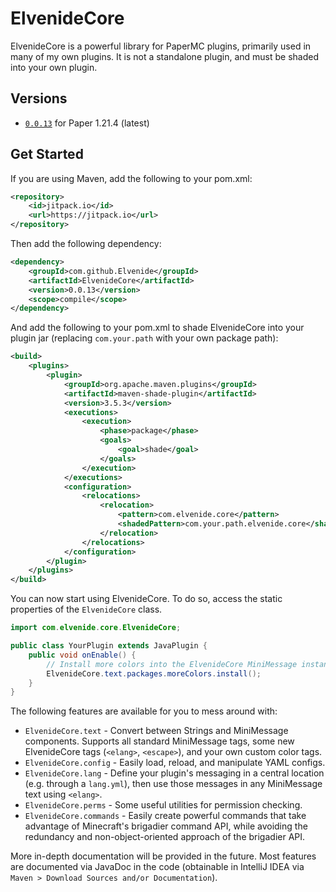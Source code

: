 # ElvenideCore
ElvenideCore is a powerful library for PaperMC plugins, primarily used in many of my own plugins.
It is not a standalone plugin, and must be shaded into your own plugin.

## Versions
- [`0.0.13`](https://github.com/Elvenide/ElvenideCore/releases/tag/0.0.13) for Paper 1.21.4 (latest)

## Get Started

If you are using Maven, add the following to your pom.xml:
```xml
<repository>
    <id>jitpack.io</id>
    <url>https://jitpack.io</url>
</repository>
```

Then add the following dependency:
```xml
<dependency>
    <groupId>com.github.Elvenide</groupId>
    <artifactId>ElvenideCore</artifactId>
    <version>0.0.13</version>
    <scope>compile</scope>
</dependency>
```

And add the following to your pom.xml to shade ElvenideCore into your plugin jar (replacing `com.your.path` with your own package path):
```xml
<build>
    <plugins>
        <plugin>
            <groupId>org.apache.maven.plugins</groupId>
            <artifactId>maven-shade-plugin</artifactId>
            <version>3.5.3</version>
            <executions>
                <execution>
                    <phase>package</phase>
                    <goals>
                        <goal>shade</goal>
                    </goals>
                </execution>
            </executions>
            <configuration>
                <relocations>
                    <relocation>
                        <pattern>com.elvenide.core</pattern>
                        <shadedPattern>com.your.path.elvenide.core</shadedPattern>
                    </relocation>
                </relocations>
            </configuration>
        </plugin>
    </plugins>
</build>
```

You can now start using ElvenideCore. To do so, access the static properties of the `ElvenideCore` class.

```java
import com.elvenide.core.ElvenideCore;

public class YourPlugin extends JavaPlugin {
    public void onEnable() {
        // Install more colors into the ElvenideCore MiniMessage instance
        ElvenideCore.text.packages.moreColors.install();
    }
}
```

The following features are available for you to mess around with:
- `ElvenideCore.text` - Convert between Strings and MiniMessage components. Supports all standard MiniMessage tags, some new ElvenideCore tags (`<elang>`, `<escape>`), and your own custom color tags.
- `ElvenideCore.config` - Easily load, reload, and manipulate YAML configs.
- `ElvenideCore.lang` - Define your plugin's messaging in a central location (e.g. through a `lang.yml`), then use those messages in any MiniMessage text using `<elang>`.
- `ElvenideCore.perms` - Some useful utilities for permission checking.
- `ElvenideCore.commands` - Easily create powerful commands that take advantage of Minecraft's brigadier command API, while avoiding the redundancy and non-object-oriented approach of the brigadier API.

More in-depth documentation will be provided in the future. Most features are documented via JavaDoc in the code (obtainable in IntelliJ IDEA via `Maven > Download Sources and/or Documentation`).
